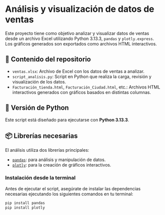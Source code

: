 # Análisis y visualización de datos de ventas

Este proyecto tiene como objetivo analizar y visualizar datos de ventas desde un archivo Excel utilizando Python 3.13.3, `pandas` y `plotly.express`. Los gráficos generados son exportados como archivos HTML interactivos.

## 📂 Contenido del repositorio

- `ventas.xlsx`: Archivo de Excel con los datos de ventas a analizar.
- `script_analisis.py`: Script en Python que realiza la carga, revisión y visualización de los datos.
- `Facturación_tienda.html`, `Facturación_Ciudad.html`, etc.: Archivos HTML interactivos generados con gráficos basados en distintas columnas.

## 🐍 Versión de Python

Este script está diseñado para ejecutarse con **Python 3.13.3**.

## 📦 Librerías necesarias

El análisis utiliza dos librerías principales:

- [`pandas`](https://pandas.pydata.org/): para análisis y manipulación de datos.
- [`plotly`](https://plotly.com/python/): para la creación de gráficos interactivos.

### Instalación desde la terminal

Antes de ejecutar el script, asegúrate de instalar las dependencias necesarias ejecutando los siguientes comandos en tu terminal:

```bash
pip install pandas
pip install plotly
